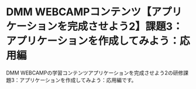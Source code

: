 # DMM WEBCAMPコンテンツ【アプリケーションを完成させよう2】課題3：アプリケーションを作成してみよう：応用編

DMM WEBCAMPの学習コンテンツアプリケーションを完成させよう2の研修課題3：アプリケーションを作成してみよう：応用編です。